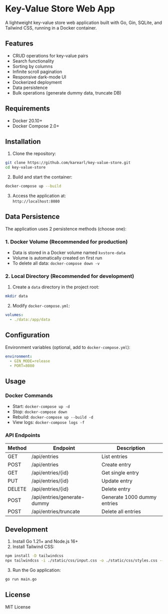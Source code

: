 # Key-Value Store Web App

A lightweight key-value store web application built with Go, Gin, SQLite, and Tailwind CSS, running in a Docker container.

## Features

- CRUD operations for key-value pairs
- Search functionality
- Sorting by columns
- Infinite scroll pagination
- Responsive dark-mode UI
- Dockerized deployment
- Data persistence
- Bulk operations (generate dummy data, truncate DB)

## Requirements

- Docker 20.10+
- Docker Compose 2.0+

## Installation

1. Clone the repository:
```bash
git clone https://github.com/karearl/key-value-store.git
cd key-value-store
```

2. Build and start the container:
```bash
docker-compose up --build
```

3. Access the application at:  
`http://localhost:8080`

## Data Persistence

The application uses 2 persistence methods (choose one):

### 1. Docker Volume (Recommended for production)
- Data is stored in a Docker volume named `kvstore-data`
- Volume is automatically created on first run
- To delete all data: `docker-compose down -v`

### 2. Local Directory (Recommended for development)
1. Create a `data` directory in the project root:
```bash
mkdir data
```

2. Modify `docker-compose.yml`:
```yaml
volumes:
  - ./data:/app/data
```

## Configuration

Environment variables (optional, add to `docker-compose.yml`):
```yaml
environment:
  - GIN_MODE=release
  - PORT=8080
```

## Usage

### Docker Commands
- Start: `docker-compose up -d`
- Stop: `docker-compose down`
- Rebuild: `docker-compose up --build -d`
- View logs: `docker-compose logs -f`

### API Endpoints
| Method | Endpoint                    | Description                 |
|--------|-----------------------------|-----------------------------|
| GET    | /api/entries                | List entries                |
| POST   | /api/entries                | Create entry                |
| GET    | /api/entries/{id}           | Get single entry            |
| PUT    | /api/entries/{id}           | Update entry                |
| DELETE | /api/entries/{id}           | Delete entry                |
| POST   | /api/entries/generate-dummy | Generate 1000 dummy entries |
| POST   | /api/entries/truncate       | Delete all entries          |

## Development

1. Install Go 1.21+ and Node.js 16+
2. Install Tailwind CSS:
```bash
npm install -D tailwindcss
npx tailwindcss -i ./static/css/input.css -o ./static/css/styles.css --watch
```

3. Run the Go application:
```bash
go run main.go
```

## License

MIT License